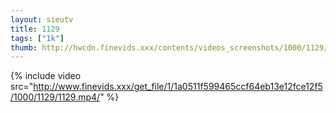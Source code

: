 ```yaml
--- 
layout: sieutv
title: 1129
tags: ["1k"]
thumb: http://hwcdn.finevids.xxx/contents/videos_screenshots/1000/1129/preview.mp4.jpg
---
```

{% include video src="http://www.finevids.xxx/get_file/1/1a0511f599465ccf64eb13e12fce12f5/1000/1129/1129.mp4/" %} 
